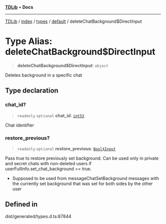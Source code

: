 [**TDLib**](../../../../../../README.md) • **Docs**

***

[TDLib](../../../../../../modules.md) / [index](../../../../../README.md) / [types](../../../README.md) / [default](../README.md) / deleteChatBackground$DirectInput

# Type Alias: deleteChatBackground$DirectInput

> **deleteChatBackground$DirectInput**: `object`

Deletes background in a specific chat

## Type declaration

### chat\_id?

> `readonly` `optional` **chat\_id**: [`int53`](int53.md)

Chat identifier

### restore\_previous?

> `readonly` `optional` **restore\_previous**: [`Bool$Input`](Bool$Input.md)

Pass true to restore previously set background. Can be used only in private and secret chats with non-deleted users if userFullInfo.set_chat_background == true.

- Supposed to be used from messageChatSetBackground messages with the currently set background that was set for both sides by the other user

## Defined in

dist/generated/types.d.ts:87844
